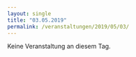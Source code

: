 ```yaml
---
layout: single
title: "03.05.2019"
permalink: /veranstaltungen/2019/05/03/
---
```


Keine Veranstaltung an diesem Tag.
